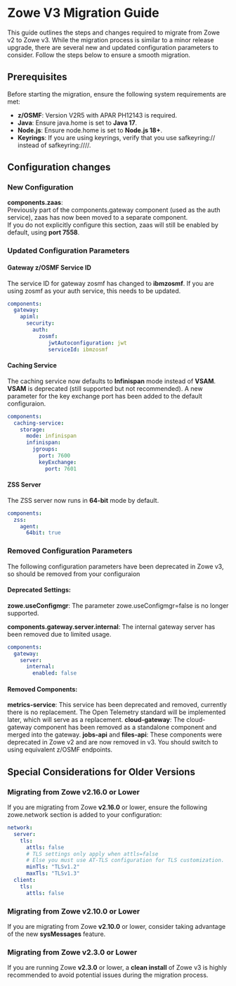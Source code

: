 # Zowe V3 Migration Guide

This guide outlines the steps and changes required to migrate from Zowe v2 to Zowe v3. While the migration process is similar to a minor release upgrade, there are several new and updated configuration parameters to consider. Follow the steps below to ensure a smooth migration.


## Prerequisites

Before starting the migration, ensure the following system requirements are met:

- **z/OSMF**: Version V2R5 with APAR PH12143 is required.
- **Java**: Ensure java.home is set to **Java 17**.
- **Node.js**: Ensure node.home is set to **Node.js 18+**.
- **Keyrings**: If you are using keyrings, verify that you use safkeyring:// instead of safkeyring:////.



## Configuration changes

### New Configuration

**components.zaas**:  
  Previously part of the components.gateway component (used as the auth service), zaas has now been moved to a separate component.  
  If you do not explicitly configure this section, zaas will still be enabled by default, using **port 7558**.

### Updated Configuration Parameters

#### Gateway z/OSMF Service ID

The service ID for gateway zosmf has changed to **ibmzosmf**. If you are using zosmf as your auth service, this needs to be updated.

```yaml
components:
  gateway:
    apiml:
      security:
        auth:
          zosmf:
             jwtAutoconfiguration: jwt
             serviceId: ibmzosmf
```

#### Caching Service

The caching service now defaults to **Infinispan** mode instead of **VSAM**. **VSAM** is deprecated (still supported but not recommended).
A new parameter for the key exchange port has been added to the default configuraion.

```yaml
components:
  caching-service:
    storage:
      mode: infinispan
      infinispan:
        jgroups:
          port: 7600
          keyExchange:
            port: 7601
```
#### ZSS Server

The ZSS server now runs in **64-bit** mode by default.

```yaml
components:
  zss:
    agent:
      64bit: true
```

### Removed Configuration Parameters

The following configuration parameters have been deprecated in Zowe v3, so should be removed from your configuraion

#### Deprecated Settings:

**zowe.useConfigmgr**: The parameter zowe.useConfigmgr=false is no longer supported.

**components.gateway.server.internal**: The internal gateway server has been removed due to limited usage.

```yaml
components:
  gateway:
    server:
      internal:
        enabled: false
```

#### Removed Components:

**metrics-service**: This service has been deprecated and removed, currently there is no replacement. The Open Telemetry standard will be implemented later, which will serve as a replacement.
**cloud-gateway**: The cloud-gateway component has been removed as a standalone component and merged into the gateway.
**jobs-api** and **files-api**: These components were deprecated in Zowe v2 and are now removed in v3. You should switch to using equivalent z/OSMF endpoints.



## Special Considerations for Older Versions

### Migrating from Zowe v2.16.0 or Lower

If you are migrating from Zowe **v2.16.0** or lower, ensure the following zowe.network section is added to your configuration:

```yaml
network:
  server:
    tls:
      attls: false
      # TLS settings only apply when attls=false
      # Else you must use AT-TLS configuration for TLS customization.
      minTls: "TLSv1.2"
      maxTls: "TLSv1.3"
  client:
    tls:
      attls: false
```

### Migrating from Zowe v2.10.0 or Lower

If you are migrating from Zowe **v2.10.0** or lower, consider taking advantage of the new **sysMessages** feature.

### Migrating from Zowe v2.3.0 or Lower

If you are running Zowe **v2.3.0** or lower, a **clean install** of Zowe v3 is highly recommended to avoid potential issues during the migration process.